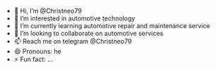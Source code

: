 - 👋 Hi, I’m @Christneo79
- 👀 I’m interested in automotive technology
- 🌱 I’m currently learning automotive repair and maintenance service
- 💞️ I’m looking to collaborate on automotive services
- 📫 Reach me on telegram @Christneo79
- 😄 Pronouns: he
- ⚡ Fun fact: ...

<!---
Christneo79/Christneo79 is a ✨ special ✨ repository because its `README.md` (this file) appears on your GitHub profile.
You can click the Preview link to take a look at your changes.
--->
